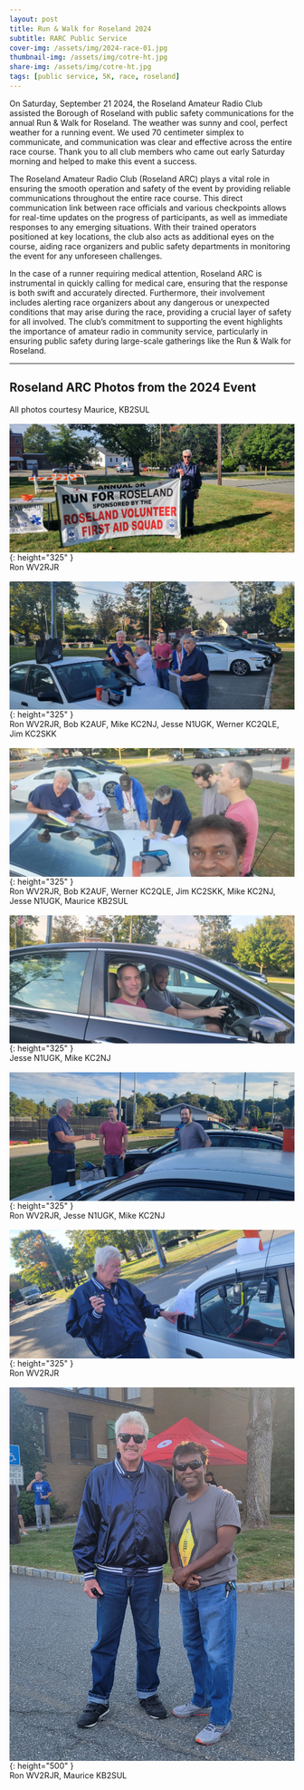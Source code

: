 ```yaml
---
layout: post
title: Run & Walk for Roseland 2024
subtitle: RARC Public Service
cover-img: /assets/img/2024-race-01.jpg
thumbnail-img: /assets/img/cotre-ht.jpg
share-img: /assets/img/cotre-ht.jpg
tags: [public service, 5K, race, roseland]
---
```


On Saturday, September 21 2024, the Roseland Amateur Radio Club assisted the Borough of Roseland with public safety communications for the annual Run & Walk for Roseland.  The weather was sunny and cool, perfect weather for a running event.  We used 70 centimeter simplex to communicate, and communication was clear and effective across the entire race course.  Thank you to all club members who came out early Saturday morning and helped to make this event a success.

The Roseland Amateur Radio Club (Roseland ARC) plays a vital role in ensuring the smooth operation and safety of the event by providing reliable communications throughout the entire race course. This direct communication link between race officials and various checkpoints allows for real-time updates on the progress of participants, as well as immediate responses to any emerging situations. With their trained operators positioned at key locations, the club also acts as additional eyes on the course, aiding race organizers and public safety departments in monitoring the event for any unforeseen challenges.

In the case of a runner requiring medical attention, Roseland ARC is instrumental in quickly calling for medical care, ensuring that the response is both swift and accurately directed. Furthermore, their involvement includes alerting race organizers about any dangerous or unexpected conditions that may arise during the race, providing a crucial layer of safety for all involved. The club’s commitment to supporting the event highlights the importance of amateur radio in community service, particularly in ensuring public safety during large-scale gatherings like the Run & Walk for Roseland.

---
## Roseland ARC Photos from the 2024 Event
All photos courtesy Maurice, KB2SUL<br/><br/>
[<img align="center" src="/assets/img/2024-race/2024-rr-7.jpeg">](../assets/img/2024-race/2024-rr-7.jpeg){: height="325" }<br/>
Ron WV2RJR<br/><br/>
[<img align="center" src="/assets/img/2024-race/2024-rr-1.jpeg">](../assets/img/2024-race/2024-rr-1.jpeg){: height="325" }<br/>
Ron WV2RJR, Bob K2AUF, Mike KC2NJ, Jesse N1UGK, Werner KC2QLE, Jim KC2SKK<br/><br/>
[<img align="center" src="/assets/img/2024-race/2024-rr-2.jpeg">](../assets/img/2024-race/2024-rr-2.jpeg){: height="325" }<br/>
Ron WV2RJR, Bob K2AUF, Werner KC2QLE, Jim KC2SKK, Mike KC2NJ, Jesse N1UGK, Maurice KB2SUL<br/><br/>
[<img align="center" src="/assets/img/2024-race/2024-rr-3.jpeg">](../assets/img/2024-race/2024-rr-3.jpeg){: height="325" }<br/>
Jesse N1UGK, Mike KC2NJ<br/><br/>
[<img align="center" src="/assets/img/2024-race/2024-rr-4.jpeg">](../assets/img/2024-race/2024-rr-4.jpeg){: height="325" }<br/>
Ron WV2RJR, Jesse N1UGK, Mike KC2NJ<br/><br/>
[<img align="center" src="/assets/img/2024-race/2024-rr-6.jpeg">](../assets/img/2024-race/2024-rr-6.jpeg){: height="325" }<br/>
Ron WV2RJR<br/><br/>
[<img align="center" src="/assets/img/2024-race/2024-rr-5.jpeg">](../assets/img/2024-race/2024-rr-5.jpeg){: height="500" }<br/>
Ron WV2RJR, Maurice KB2SUL

